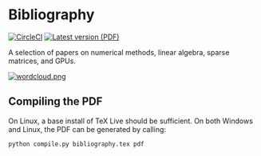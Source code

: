 # Bibliography

[![CircleCI](https://circleci.com/gh/andpic/bibliography.svg?style=svg&circle-token=d689174ba4c58e3e57b11621c48611738cc7c75d)](https://circleci.com/gh/andpic/bibliography) [![Latest version (PDF)](https://img.shields.io/badge/download-latest-blue)](https://circleci.com/api/v1.1/project/github/andpic/bibliography/latest/artifacts/0/tmp/bibliography.pdf)

A selection of papers on numerical methods, linear algebra, sparse matrices, and GPUs.

[![wordcloud.png](https://i.postimg.cc/Dyz1R7bj/wordcloud.png)](https://postimg.cc/WtQDkL8g)

## Compiling the PDF

On Linux, a base install of TeX Live should be sufficient. On both Windows 
and Linux, the PDF can be generated by calling:
```bash
python compile.py bibliography.tex pdf
```